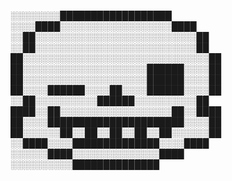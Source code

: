 ░░░░░░░░██████████████████
░░░░████░░░░░░░░░░░░░░░░░░████
░░██░░░░░░░░░░░░░░░░░░░░░░░░░░██
░░██░░░░░░░░░░░░░░░░░░░░░░░░░░██
██░░░░░░░░░░░░░░░░░░░░░░░░░░░░░░██
██░░░░░░░░░░░░░░░░░░░░██████░░░░██
██░░░░░░░░░░░░░░░░░░░░██████░░░░██
██░░░░██████░░░░██░░░░██████░░░░██
░░██░░░░░░░░░░██████░░░░░░░░░░██
████░░██░░░░░░░░░░░░░░░░░░██░░████
██░░░░██████████████████████░░░░██
██░░░░░░██░░██░░██░░██░░██░░░░░░██
░░████░░░░██████████████░░░░████
░░░░░░████░░░░░░░░░░░░░░████
░░░░░░░░░░██████████████